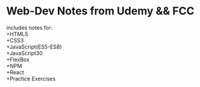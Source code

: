 # Web-Dev Notes from Udemy && FCC 
includes notes for: <br> 
  +HTML5
  <br>
  +CSS3
  <br>
  +JavaScript(ES5-ES8)
  <br>
  +JavaScript30
  <br>
  +FlexBox
  <br>
  +NPM
  <br>
  +React
  <br>
  +Practice Exercises
  <br>
 
